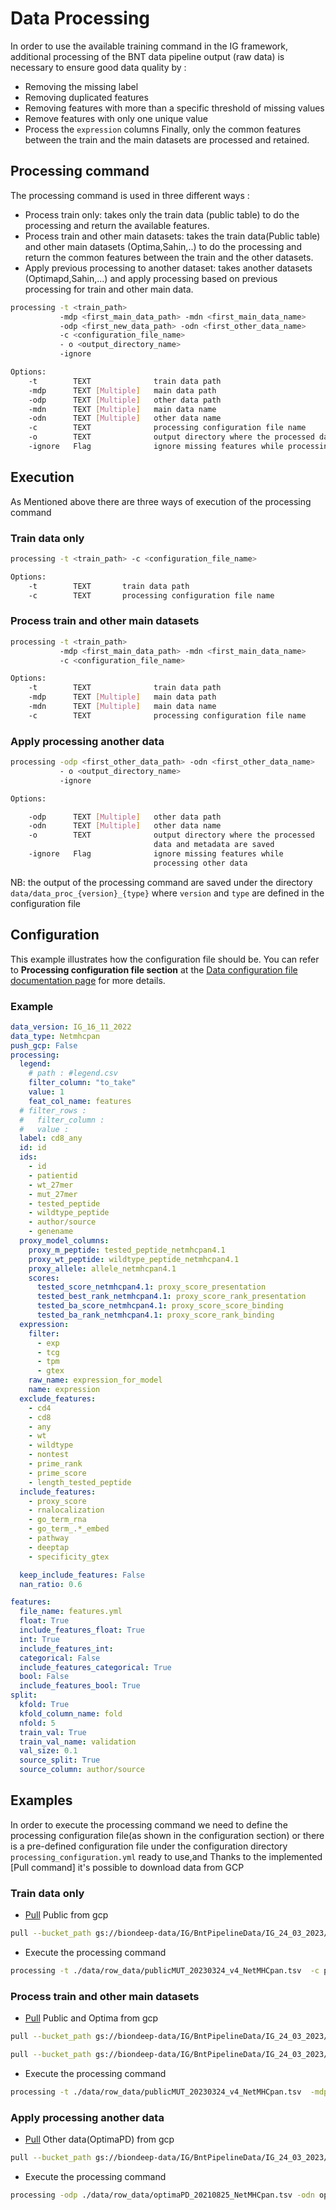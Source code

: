 # Data Processing
In order to use the available training command in the IG framework, additional processing of the BNT data pipeline output (raw data) is necessary to ensure good data quality by :
- Removing the missing label
- Removing duplicated features
- Removing features with more than a specific threshold of missing values
- Remove features with only one unique value
- Process the `expression` columns
 Finally, only the common features between the train and the main datasets are processed and retained.

## Processing command

 The processing command is used in three different ways :

 - Process train only: takes only the train data (public table) to do the processing and  return  the available features.
 - Process train and other main datasets: takes the train data(Public table) and other main datasets  (Optima,Sahin,..) to do the processing and return the common features between the train and the other datasets.
 - Apply previous processing  to another dataset: takes another datasets (Optimapd,Sahin,...) and apply processing based on previous  processing for train and other main data.
```bash
processing -t <train_path>
           -mdp <first_main_data_path> -mdn <first_main_data_name>
           -odp <first_new_data_path> -odn <first_other_data_name>
           -c <configuration_file_name>
           - o <output_directory_name>
           -ignore
```
```bash
Options:
    -t        TEXT              train data path
    -mdp      TEXT [Multiple]   main data path
    -odp      TEXT [Multiple]   other data path
    -mdn      TEXT [Multiple]   main data name
    -odn      TEXT [Multiple]   other data name
    -c        TEXT              processing configuration file name
    -o        TEXT              output directory where the processed data and metadata are saved
    -ignore   Flag              ignore missing features while processing other data
```
## Execution

 As Mentioned above there are three ways of execution of the processing command
### Train data only
 ```bash
processing -t <train_path> -c <configuration_file_name>
```
```bash
Options:
    -t        TEXT       train data path
    -c        TEXT       processing configuration file name

```
### Process train and other main datasets
```bash
processing -t <train_path>
           -mdp <first_main_data_path> -mdn <first_main_data_name>
           -c <configuration_file_name>
```
```bash
Options:
    -t        TEXT              train data path
    -mdp      TEXT [Multiple]   main data path
    -mdn      TEXT [Multiple]   main data name
    -c        TEXT              processing configuration file name
```
### Apply  processing another data
```bash
processing -odp <first_other_data_path> -odn <first_other_data_name>
           - o <output_directory_name>
           -ignore
```
```bash
Options:

    -odp      TEXT [Multiple]   other data path
    -odn      TEXT [Multiple]   other data name
    -o        TEXT              output directory where the processed
                                data and metadata are saved
    -ignore   Flag              ignore missing features while
                                processing other data
```
NB: the output of the processing command are saved under the directory `data/data_proc_{version}_{type}` where `version`  and `type` are defined in the configuration file
## Configuration

This example illustrates how the configuration file should be. You can refer to **Processing configuration file section** at the [Data configuration file documentation page](data_configuration.md#preprocessing) for more details.

### Example
```yml
data_version: IG_16_11_2022
data_type: Netmhcpan
push_gcp: False
processing:
  legend:
    # path : #legend.csv
    filter_column: "to_take"
    value: 1
    feat_col_name: features
  # filter_rows :
  #   filter_column :
  #   value :
  label: cd8_any
  id: id
  ids:
    - id
    - patientid
    - wt_27mer
    - mut_27mer
    - tested_peptide
    - wildtype_peptide
    - author/source
    - genename
  proxy_model_columns:
    proxy_m_peptide: tested_peptide_netmhcpan4.1
    proxy_wt_peptide: wildtype_peptide_netmhcpan4.1
    proxy_allele: allele_netmhcpan4.1
    scores:
      tested_score_netmhcpan4.1: proxy_score_presentation
      tested_best_rank_netmhcpan4.1: proxy_score_rank_presentation
      tested_ba_score_netmhcpan4.1: proxy_score_score_binding
      tested_ba_rank_netmhcpan4.1: proxy_score_rank_binding
  expression:
    filter:
      - exp
      - tcg
      - tpm
      - gtex
    raw_name: expression_for_model
    name: expression
  exclude_features:
    - cd4
    - cd8
    - any
    - wt
    - wildtype
    - nontest
    - prime_rank
    - prime_score
    - length_tested_peptide
  include_features:
    - proxy_score
    - rnalocalization
    - go_term_rna
    - go_term_.*_embed
    - pathway
    - deeptap
    - specificity_gtex

  keep_include_features: False
  nan_ratio: 0.6

features:
  file_name: features.yml
  float: True
  include_features_float: True
  int: True
  include_features_int:
  categorical: False
  include_features_categorical: True
  bool: False
  include_features_bool: True
split:
  kfold: True
  kfold_column_name: fold
  nfold: 5
  train_val: True
  train_val_name: validation
  val_size: 0.1
  source_split: True
  source_column: author/source

```
## Examples

In order to execute the processing command we need to define the processing configuration file(as shown in the configuration section) or there is a pre-defined configuration file under the configuration directory `processing_configuration.yml` ready to use,and Thanks to the implemented [Pull command]  it's possible to download data from GCP

### Train data only
* [Pull](push_pull.md#push-pull-command) Public from gcp
```bash
pull --bucket_path gs://biondeep-data/IG/BntPipelineData/IG_24_03_2023/Processing/raw_data/NetMHCpan/publicMUT_20230324_v4_NetMHCpan.tsv --local_path data/row_data
```
* Execute the processing command
```bash
processing -t ./data/row_data/publicMUT_20230324_v4_NetMHCpan.tsv  -c processing_configuration.yml
```

### Process train and other main datasets
* [Pull](push_pull.md#push-pull-command) Public and Optima from gcp
```bash
pull --bucket_path gs://biondeep-data/IG/BntPipelineData/IG_24_03_2023/Processing/raw_data/NetMHCpan/publicMUT_20230324_v4_NetMHCpan.tsv --local_path data/row_data
```
```bash
pull --bucket_path gs://biondeep-data/IG/BntPipelineData/IG_24_03_2023/Processing/raw_data/NetMHCpan/optima_20210831_NetMHCpan.tsv --local_path data/row_data
```
* Execute the processing command
```bash
processing -t ./data/row_data/publicMUT_20230324_v4_NetMHCpan.tsv  -mdp ./data/row_data/optima_20210831_NetMHCpan.tsv -mdn optima  -c processing_configuration.yml
```
### Apply  processing another data
* [Pull](push_pull.md#push-pull-command) Other data(OptimaPD) from gcp
```bash
pull --bucket_path gs://biondeep-data/IG/BntPipelineData/IG_24_03_2023/Processing/raw_data/NetMHCpan/optimaPD_20210825_NetMHCpan.tsv --local_path data/row_data
```
* Execute the processing command
```bash
processing -odp ./data/row_data/optimaPD_20210825_NetMHCpan.tsv -odn optimaPD -o proc_data_IG_16_11_2022_Netmhcpan
```
